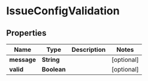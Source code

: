 # IssueConfigValidation

## Properties
Name | Type | Description | Notes
------------ | ------------- | ------------- | -------------
**message** | **String** |  |  [optional]
**valid** | **Boolean** |  |  [optional]
